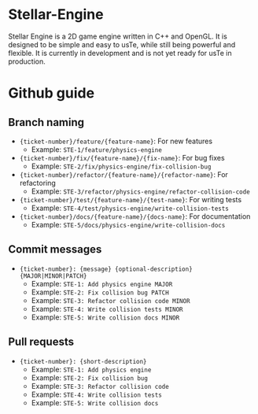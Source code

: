 # Stellar-Engine
Stellar Engine is a 2D game engine written in C++ and OpenGL. It is designed to be simple and easy to usTe, while still being powerful and flexible. It is currently in development and is not yet ready for usTe in production.

# Github guide
## Branch naming
- `{ticket-number}/feature/{feature-name}`: For new features
    - Example: `STE-1/feature/physics-engine`
- `{ticket-number}/fix/{feature-name}/{fix-name}`: For bug fixes
    - Example: `STE-2/fix/physics-engine/fix-collision-bug`
- `{ticket-number}/refactor/{feature-name}/{refactor-name}`: For refactoring
    - Example: `STE-3/refactor/physics-engine/refactor-collision-code`
- `{ticket-number}/test/{feature-name}/{test-name}`: For writing tests
    - Example: `STE-4/test/physics-engine/write-collision-tests`
- `{ticket-number}/docs/{feature-name}/{docs-name}`: For documentation
    - Example: `STE-5/docs/physics-engine/write-collision-docs`

## Commit messages
- `{ticket-number}: {message} {optional-description} {MAJOR|MINOR|PATCH}`
    - Example: `STE-1: Add physics engine MAJOR`
    - Example: `STE-2: Fix collision bug PATCH`
    - Example: `STE-3: Refactor collision code MINOR`
    - Example: `STE-4: Write collision tests MINOR`
    - Example: `STE-5: Write collision docs MINOR`

## Pull requests
- `{ticket-number}: {short-description}`
    - Example: `STE-1: Add physics engine`
    - Example: `STE-2: Fix collision bug`
    - Example: `STE-3: Refactor collision code`
    - Example: `STE-4: Write collision tests`
    - Example: `STE-5: Write collision docs`
